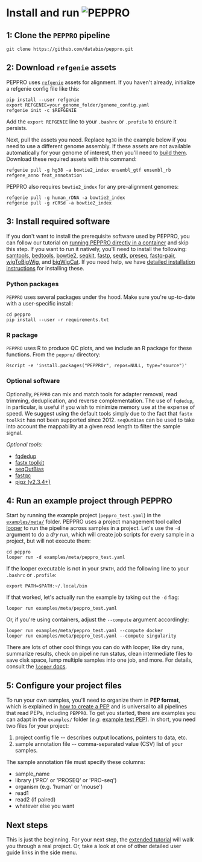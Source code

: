 # Install and run <img src="../img/peppro_logo.svg" alt="PEPPRO" class="img-fluid" style="max-height:50px; margin-top:-15px; margin-bottom:-10px">

## 1: Clone the `PEPPRO` pipeline

```
git clone https://github.com/databio/peppro.git
```
## 2: Download `refgenie` assets

PEPPRO uses [`refgenie`](http://refgenie.databio.org/) assets for alignment. If you haven't already, initialize a refgenie config file like this:

```console
pip install --user refgenie
export REFGENIE=your_genome_folder/genome_config.yaml
refgenie init -c $REFGENIE
```

Add the `export REFGENIE` line to your `.bashrc` or `.profile` to ensure it persists. 

Next, pull the assets you need. Replace `hg38` in the example below if you need to use a different genome assembly. If these assets are not available automatically for your genome of interest, then you'll need to [build them](annotation.md). Download these required assets with this command:

```console
refgenie pull -g hg38 -a bowtie2_index ensembl_gtf ensembl_rb refgene_anno feat_annotation 
```
PEPPRO also requires `bowtie2_index` for any pre-alignment genomes:

```console
refgenie pull -g human_rDNA -a bowtie2_index
refgenie pull -g rCRSd -a bowtie2_index
```

## 3: Install required software

If you don't want to install the prerequisite software used by PEPPRO, you can follow our tutorial on [running PEPPRO directly in a container](container.md) and skip this step. If you want to run it natively, you'll need to install the following: [samtools](http://www.htslib.org/), [bedtools](https://bedtools.readthedocs.io/en/latest/content/installation.html), [bowtie2](http://bowtie-bio.sourceforge.net/bowtie2/index.shtml), [seqkit](https://bioinf.shenwei.me/seqkit/), [fastp](https://github.com/OpenGene/fastp), [seqtk](https://github.com/lh3/seqtk), [preseq](http://smithlabresearch.org/software/preseq/), [fastq-pair](https://github.com/linsalrob/fastq-pair.git), [wigToBigWig](http://hgdownload.soe.ucsc.edu/admin/exe/), and [bigWigCat](http://hgdownload.soe.ucsc.edu/admin/exe/). If you need help, we have [detailed installation instructions](detailed_install.md) for installing these.

### Python packages

`PEPPRO` uses several packages under the hood. Make sure you're up-to-date with a user-specific install:

```{bash}
cd peppro
pip install --user -r requirements.txt
```

### R package

`PEPPRO` uses R to produce QC plots, and we include an R package for these functions. From the `peppro/` directory:
```console
Rscript -e 'install.packages("PEPPROr", repos=NULL, type="source")'
```

### Optional software

Optionally, `PEPPRO` can mix and match tools for adapter removal, read trimming, deduplication, and reverse complementation.  The use of `fqdedup`, in particular, is useful if you wish to minimize memory use at the expense of speed.  We suggest using the default tools simply due to the fact that `fastx toolkit` has not been supported since 2012. `seqOutBias` can be used to take into account the mappability at a given read length to filter the sample signal.

*Optional tools:*

* [fqdedup](https://github.com/guertinlab/fqdedup)
* [fastx toolkit](http://hannonlab.cshl.edu/fastx_toolkit/)
* [seqOutBias](https://github.com/guertinlab/seqOutBias)
* [fastqc](https://www.bioinformatics.babraham.ac.uk/projects/download.html#fastqc)
* [pigz (v2.3.4+)](https://zlib.net/pigz/)

## 4: Run an example project through PEPPRO

Start by running the example project (`peppro_test.yaml`) in the [`examples/meta/`](https://github.com/databio/peppro/tree/master/examples/meta) folder. PEPPRO uses a project management tool called [looper](https://looper.databio.org) to run the pipeline across samples in a project. Let's use the `-d` argument to do a *dry run*, which will create job scripts for every sample in a project, but will not execute them:

```
cd peppro
looper run -d examples/meta/peppro_test.yaml
```

If the looper executable is not in your `$PATH`, add the following line to your `.bashrc` or `.profile`:
```
export PATH=$PATH:~/.local/bin
```
If that worked, let's actually run the example by taking out the `-d` flag:

```console
looper run examples/meta/peppro_test.yaml
```

Or, if you're using containers, adjust the `--compute` argument accordingly:

```console
looper run examples/meta/peppro_test.yaml --compute docker
looper run examples/meta/peppro_test.yaml --compute singularity
```

There are lots of other cool things you can do with looper, like dry runs, summarize results, check on pipeline run status, clean intermediate files to save disk space, lump multiple samples into one job, and more. For details, consult the [`looper` docs](http://looper.databio.org/).

## 5: Configure your project files

To run your own samples, you'll need to organize them in **PEP format**, which is explained in [how to create a PEP](https://pepkit.github.io/docs/home/) and is universal to all pipelines that read PEPs, including `PEPPRO`. To get you started, there are examples you can adapt in the `examples/` folder (*e.g.* [example test PEP](https://github.com/databio/peppro/tree/master/examples/meta/peppro_test.yaml)). In short, you need two files for your project:

  1. project config file -- describes output locations, pointers to data, etc.
  2. sample annotation file -- comma-separated value (CSV) list of your samples.

The sample annotation file must specify these columns:

- sample_name
- library ('PRO' or 'PROSEQ' or 'PRO-seq')
- organism (e.g. 'human' or 'mouse')
- read1
- read2 (if paired)
- whatever else you want

## Next steps

This is just the beginning. For your next step, the [extended tutorial](tutorial.md) will walk you through a real project. Or, take a look at one of other detailed user guide links in the side menu.
